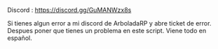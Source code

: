 Discord : https://discord.gg/GuMANWzx8s

Si tienes algun error a mi discord de ArboladaRP y abre ticket de error. Despues poner que tienes un problema en este script.
Viene todo en español.
